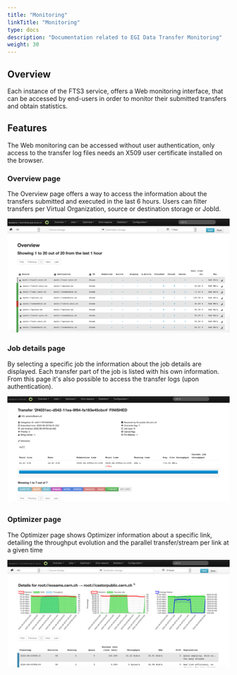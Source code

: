 ```yaml
---
title: "Monitoring"
linkTitle: "Monitoring"
type: docs
description: "Documentation related to EGI Data Transfer Monitoring"
weight: 30
---
```


## Overview 
Each instance of the FTS3 service, offers a Web monitoring interface, that can be accessed 
by end-users in order to monitor their submitted transfers and obtain statistics.


## Features

The Web monitoring can be accessed without user authentication, only access to the transfer
 log files needs an X509 user certificate installed on the browser.

### Overview page  

The Overview page offers a way to access the information about the transfers submitted and
 executed in the last 6 hours. Users can filter transfers per Virtual Organization, source 
 or destination storage or JobId.

![image](ftsmon_overview.png)

### Job details page

By selecting a specific job the information about the job details are displayed. Each transfer 
part of the job is listed with his own information. From this page it's also possible to access the transfer logs (upon authentication).

![image](ftsmon_details.png)

### Optimizer page  

The Optimizer page shows Optimizer information about a specific link, detailing the throughput
 evolution and the parallel transfer/stream per link at a given time

![image](ftsmon_optimizer.png)
